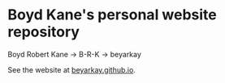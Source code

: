 # Boyd Kane's personal website repository

Boyd Robert Kane -> B-R-K -> beyarkay

See the website at [beyarkay.github.io](beyarkay.github.io).



